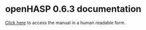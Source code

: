 # openHASP 0.6.3 documentation

[Click here](https://openhasp.haswitchplate.com/0.6.3/) to access the manual in a human readable form.
